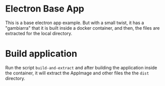 
# Electron Base App

This is a base electron app example.
But with a small twist, it has a "gambiarra" that it is built
inside a docker container, and then, the files are extracted for the local
directory.

# Build application

Run the script `build-and-extract` and after building the application inside
the container, it will extract the AppImage and other files the the `dist` directory.
